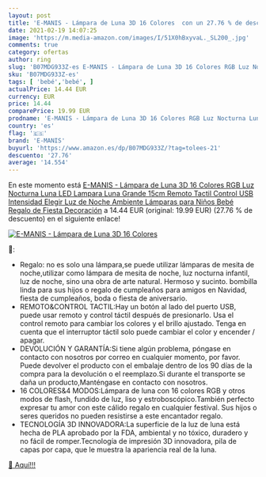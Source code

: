 ```yaml
---
layout: post
title: 'E-MANIS - Lámpara de Luna 3D 16 Colores  con un 27.76 % de descuento'
date: 2021-02-19 14:07:25
image: 'https://m.media-amazon.com/images/I/51X0hBxyvaL._SL200_.jpg'
comments: true
category: ofertas
author: ring
slug: 'B07MDG933Z-es E-MANIS - Lámpara de Luna 3D 16 Colores RGB Luz Nocturna...'
sku: 'B07MDG933Z-es'
tags: [ 'bebé','bebé', ]
actualPrice: 14.44 EUR
currency: EUR
price: 14.44
comparePrice: 19.99 EUR
prodname: 'E-MANIS - Lámpara de Luna 3D 16 Colores RGB Luz Nocturna Luna LED Lampara Luna Grande 15cm Remoto Tactil Control USB Intensidad Elegir Luz de Noche Ambiente Lámparas para Niños Bebé Regalo de Fiesta Decoración'
country: 'es'
flag: '🇪🇸'
brand: 'E-MANIS'
buyurl: 'https://www.amazon.es/dp/B07MDG933Z/?tag=tolees-21'
descuento: '27.76'
average: '14.554'
---
```


En este momento está [E-MANIS - Lámpara de Luna 3D 16 Colores RGB Luz Nocturna Luna LED Lampara Luna Grande 15cm Remoto Tactil Control USB Intensidad Elegir Luz de Noche Ambiente Lámparas para Niños Bebé Regalo de Fiesta Decoración](https://www.amazon.es/dp/B07MDG933Z/?tag=tolees-21) a 14.44 EUR (original: 19.99 EUR) (27.76 %  de descuento) en el siguiente enlace!

[![E-MANIS - Lámpara de Luna 3D 16 Colores ](https://m.media-amazon.com/images/I/51X0hBxyvaL._SL200_.jpg)](https://www.amazon.es/dp/B07MDG933Z/?tag=tolees-21)

🔎:

- Regalo: no es solo una lámpara,se puede utilizar lámparas de mesita de noche,utilizar como lámpara de mesita de noche, luz nocturna infantil, luz de noche, sino una obra de arte natural. Hermoso y sucinto. bombilla linda para sus hijos o regalo de cumpleaños para amigos en Navidad, fiesta de cumpleaños, boda o fiesta de aniversario.
- REMOTO&CONTROL TACTIL:Hay un botón al lado del puerto USB, puede usar remoto y control táctil después de presionarlo. Usa el control remoto para cambiar los colores y el brillo ajustado. Tenga en cuenta que el interruptor táctil solo puede cambiar el color y encender / apagar.
- DEVOLUCIÓN Y GARANTÍA:Si tiene algún problema, póngase en contacto con nosotros por correo en cualquier momento, por favor. Puede devolver el producto con el embalaje dentro de los 90 días de la compra para la devolución o el reemplazo.Si durante el transporte se daña un producto,Manténgase en contacto con nosotros.
- 16 COLORES&4 MODOS:Lámpara de luna con 16 colores RGB y otros modos de flash, fundido de luz, liso y estroboscópico.También perfecto expresar tu amor con este cálido regalo en cualquier festival. Sus hijos o seres queridos no pueden resistirse a este encantador regalo.
- TECNOLOGÍA 3D INNOVADORA:La superficie de la luz de luna está hecha de PLA aprobado por la FDA, ambiental y no tóxico, duradero y no fácil de romper.Tecnología de impresión 3D innovadora, pila de capas por capa, que le muestra la apariencia real de la luna.

[🛒 Aquí!!!](https://www.amazon.es/dp/B07MDG933Z/?tag=tolees-21)

